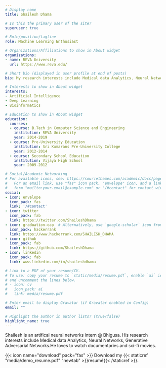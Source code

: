 ```yaml
---
# Display name
title: Shailesh Dhama

# Is this the primary user of the site?
superuser: true

# Role/position/tagline
role: Machine Learning Enthusiast

# Organizations/Affiliations to show in About widget
organizations:
- name: REVA University
  url: https://www.reva.edu/

# Short bio (displayed in user profile at end of posts)
bio: My research interests include Medical data Analytics, Neural Networks, Generative Adversarial Networks.

# Interests to show in About widget
interests:
- Artificial Intelligence
- Deep Learning
- Bioinformatics

# Education to show in About widget
education:
  courses:
  - course: B.Tech in Computer Science and Engineering
    institution: REVA University
    year: 2014-2019
  - course: Pre-University Education
    institution: Sri Kumarans Pre-University College
    year: 2012-2014
  - course: Secondary School Education
    institution: Vijaya High School
    year: 2009-2012

# Social/Academic Networking
# For available icons, see: https://sourcethemes.com/academic/docs/page-builder/#icons
#   For an email link, use "fas" icon pack, "envelope" icon, and a link in the
#   form "mailto:your-email@example.com" or "/#contact" for contact widget.
social:
- icon: envelope
  icon_pack: fas
  link: '/#contact'
- icon: twitter
  icon_pack: fab
  link: https://twitter.com/ShaileshDhama
- icon: graduation-cap  # Alternatively, use `google-scholar` icon from `ai` icon pack
  icon_pack: hackerrank
  link: https://www.hackerrank.com/SHAILESH_DHAMA
- icon: github
  icon_pack: fab
  link: https://github.com/ShaileshDhama
- icon: linkedin
  icon_pack: fab
  link: www.linkedin.com/in/shaileshdhama

# Link to a PDF of your resume/CV.
# To use: copy your resume to `static/media/resume.pdf`, enable `ai` icons in `params.toml`,
# and uncomment the lines below.
# - icon: cv
#   icon_pack: ai
#   link: media/resume.pdf

# Enter email to display Gravatar (if Gravatar enabled in Config)
email: ""

# Highlight the author in author lists? (true/false)
highlight_name: true
---
```


Shailesh is an artifical neural networks intern @ Bhigusa. His research interests include Medical data Analytics, Neural Networks, Generative Adversarial Networks.He loves to watch documentaries and sci-fi movies.

{{< icon name="download" pack="fas" >}} Download my {{< staticref "media/demo_resume.pdf" "newtab" >}}resumé{{< /staticref >}}.
